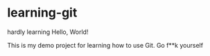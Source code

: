 # learning-git
hardly learning
Hello, World!

This is my demo project for learning how to use Git.
Go f**k yourself
